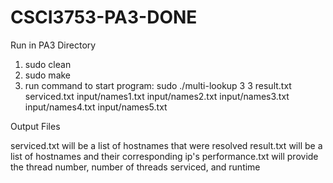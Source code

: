# CSCI3753-PA3-DONE
Run in PA3 Directory
1. sudo clean
2. sudo make 
3. run command to start program: sudo ./multi-lookup 3 3 result.txt serviced.txt input/names1.txt input/names2.txt input/names3.txt input/names4.txt input/names5.txt

Output Files

serviced.txt will be a list of hostnames that were resolved
result.txt will be a list of hostnames and their corresponding ip's
performance.txt will provide the thread number, number of threads serviced, and runtime
